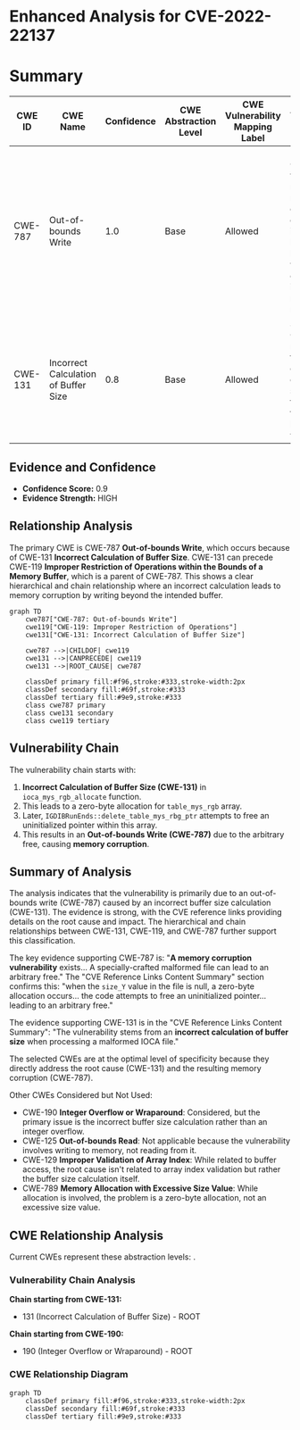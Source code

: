 # Enhanced Analysis for CVE-2022-22137

# Summary
| CWE ID | CWE Name | Confidence | CWE Abstraction Level | CWE Vulnerability Mapping Label | CWE-Vulnerability Mapping Notes |
|---|---|---|---|---|---|
| CWE-787 | Out-of-bounds Write | 1.0 | Base | Allowed | Primary CWE. The vulnerability results in memory corruption due to an incorrect buffer size, leading to writing outside the intended memory region. |
| CWE-131 | Incorrect Calculation of Buffer Size | 0.8 | Base | Allowed | Secondary CWE. The root cause is the incorrect calculation of the buffer size, triggering the out-of-bounds write. |

## Evidence and Confidence

*   **Confidence Score:** 0.9
*   **Evidence Strength:** HIGH

## Relationship Analysis
The primary CWE is CWE-787 **Out-of-bounds Write**, which occurs because of CWE-131 **Incorrect Calculation of Buffer Size**. CWE-131 can precede CWE-119 **Improper Restriction of Operations within the Bounds of a Memory Buffer**, which is a parent of CWE-787. This shows a clear hierarchical and chain relationship where an incorrect calculation leads to memory corruption by writing beyond the intended buffer.

```mermaid
graph TD
    cwe787["CWE-787: Out-of-bounds Write"]
    cwe119["CWE-119: Improper Restriction of Operations"]
    cwe131["CWE-131: Incorrect Calculation of Buffer Size"]
    
    cwe787 -->|CHILDOF| cwe119
    cwe131 -->|CANPRECEDE| cwe119
    cwe131 -->|ROOT_CAUSE| cwe787
    
    classDef primary fill:#f96,stroke:#333,stroke-width:2px
    classDef secondary fill:#69f,stroke:#333
    classDef tertiary fill:#9e9,stroke:#333
    class cwe787 primary
    class cwe131 secondary
    class cwe119 tertiary
```

## Vulnerability Chain
The vulnerability chain starts with:
1.  **Incorrect Calculation of Buffer Size (CWE-131)** in `ioca_mys_rgb_allocate` function.
2.  This leads to a zero-byte allocation for `table_mys_rgb` array.
3.  Later, `IGDIBRunEnds::delete_table_mys_rbg_ptr` attempts to free an uninitialized pointer within this array.
4.  This results in an **Out-of-bounds Write (CWE-787)** due to the arbitrary free, causing **memory corruption**.

## Summary of Analysis
The analysis indicates that the vulnerability is primarily due to an out-of-bounds write (CWE-787) caused by an incorrect buffer size calculation (CWE-131). The evidence is strong, with the CVE reference links providing details on the root cause and impact. The hierarchical and chain relationships between CWE-131, CWE-119, and CWE-787 further support this classification.

The key evidence supporting CWE-787 is: "**A memory corruption vulnerability** exists... A specially-crafted malformed file can lead to an arbitrary free." The "CVE Reference Links Content Summary" section confirms this: "when the `size_Y` value in the file is null, a zero-byte allocation occurs... the code attempts to free an uninitialized pointer... leading to an arbitrary free."

The evidence supporting CWE-131 is in the "CVE Reference Links Content Summary": "The vulnerability stems from an **incorrect calculation of buffer size** when processing a malformed IOCA file."

The selected CWEs are at the optimal level of specificity because they directly address the root cause (CWE-131) and the resulting memory corruption (CWE-787).

Other CWEs Considered but Not Used:

*   CWE-190 **Integer Overflow or Wraparound**: Considered, but the primary issue is the incorrect buffer size calculation rather than an integer overflow.
*   CWE-125 **Out-of-bounds Read**: Not applicable because the vulnerability involves writing to memory, not reading from it.
*   CWE-129 **Improper Validation of Array Index**: While related to buffer access, the root cause isn't related to array index validation but rather the buffer size calculation itself.
*   CWE-789 **Memory Allocation with Excessive Size Value**: While allocation is involved, the problem is a zero-byte allocation, not an excessive size value.


## CWE Relationship Analysis

Current CWEs represent these abstraction levels: .


### Vulnerability Chain Analysis

**Chain starting from CWE-131:**
- 131 (Incorrect Calculation of Buffer Size) - ROOT


**Chain starting from CWE-190:**
- 190 (Integer Overflow or Wraparound) - ROOT



### CWE Relationship Diagram

```mermaid
graph TD
    classDef primary fill:#f96,stroke:#333,stroke-width:2px
    classDef secondary fill:#69f,stroke:#333
    classDef tertiary fill:#9e9,stroke:#333
```